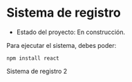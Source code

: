 <h1> Sistema de registro </h1>

- Estado del proyecto: En construcción.

Para ejecutar el sistema, debes poder:

``` npm install react ```

Sistema de registro 2
